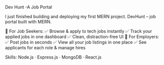 
Dev Hunt -A Job Portal

I just finished building and deploying my first MERN project.
DevHunt – job portal built with MERN.

🔹 For Job Seekers:
✅ Browse & apply to tech jobs instantly
✅ Track your applied jobs in one dashboard
✅ Clean, distraction-free UI
🔹 For Employers:
✅ Post jobs in seconds
✅ View all your job listings in one place
✅ See applicants for each role & manage hires

Skills: Node.js · Express.js · MongoDB · React.js
